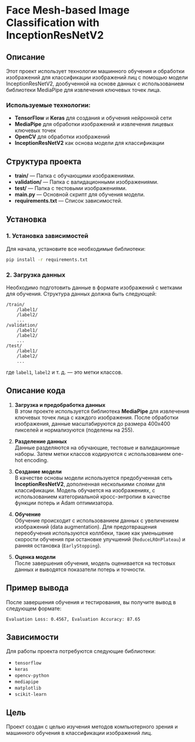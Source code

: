 # Face Mesh-based Image Classification with InceptionResNetV2

## Описание

Этот проект использует технологии машинного обучения и обработки изображений для классификации изображений лиц с помощью модели InceptionResNetV2, дообученной на основе данных с использованием библиотеки MediaPipe для извлечения ключевых точек лица.

### Используемые технологии:
- **TensorFlow** и **Keras** для создания и обучения нейронной сети
- **MediaPipe** для обработки изображений и извлечения лицевых ключевых точек
- **OpenCV** для обработки изображений
- **InceptionResNetV2** как основа модели для классификации

## Структура проекта

- **train/** — Папка с обучающими изображениями.
- **validation/** — Папка с валидационными изображениями.
- **test/** — Папка с тестовыми изображениями.
- **main.py** — Основной скрипт для обучения модели.
- **requirements.txt** — Список зависимостей.

## Установка

### 1. Установка зависимостей

Для начала, установите все необходимые библиотеки:

```bash
pip install -r requirements.txt
```

### 2. Загрузка данных

Необходимо подготовить данные в формате изображений с метками для обучения. Структура данных должна быть следующей:

```
/train/
    /label1/
    /label2/
    ...
/validation/
    /label1/
    /label2/
    ...
/test/
    /label1/
    /label2/
    ...
```

где `label1`, `label2` и т. д. — это метки классов.

## Описание кода

1. **Загрузка и предобработка данных**  
   В этом проекте используется библиотека **MediaPipe** для извлечения ключевых точек лица с каждого изображения. После обработки изображения, данные масштабируются до размера 400x400 пикселей и нормализуются (поделены на 255).

2. **Разделение данных**  
   Данные разделяются на обучающие, тестовые и валидационные наборы. Затем метки классов кодируются с использованием one-hot encoding.

3. **Создание модели**  
   В качестве основы модели используется предобученная сеть **InceptionResNetV2**, дополненная несколькими слоями для классификации. Модель обучается на изображениях, с использованием категориальной кросс-энтропии в качестве функции потерь и Adam оптимизатора.

4. **Обучение**  
   Обучение происходит с использованием данных с увеличением изображений (data augmentation). Для предотвращения переобучения используются коллбеки, такие как уменьшение скорости обучения при остановке улучшений (`ReduceLROnPlateau`) и ранняя остановка (`EarlyStopping`).

5. **Оценка модели**  
   После завершения обучения, модель оценивается на тестовых данных и выводятся показатели потерь и точности.

## Пример вывода

После завершения обучения и тестирования, вы получите вывод в следующем формате:

```
Evaluation Loss: 0.4567, Evaluation Accuracy: 87.65
```

## Зависимости

Для работы проекта потребуются следующие библиотеки:

- `tensorflow`
- `keras`
- `opencv-python`
- `mediapipe`
- `matplotlib`
- `scikit-learn`

## Цель

Проект создан с целью изучения методов компьютерного зрения и машинного обучения в классификации изображений лиц. 
